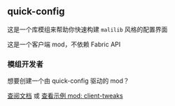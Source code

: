 ## quick-config

这是一个库模组来帮助你快速构建 `malilib` 风格的配置界面

这是一个客户端 mod，不依赖 Fabric API

### 模组开发者

想要创建一个由 quick-config 驱动的 mod？

[查阅文档](https://github.com/Ivan-1F/quick-config/blob/fabric-1.15.2/docs/docs_cn.md) 或 [查看示例 mod: client-tweaks](https://github.com/Ivan-1F/client-tweaks)
